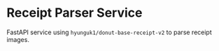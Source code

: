 # Receipt Parser Service

FastAPI service using `hyunguk1/donut-base-receipt-v2` to parse receipt images.




